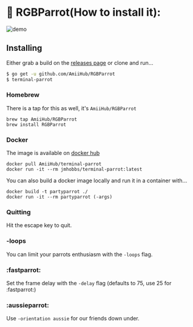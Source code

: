 # :parrot: RGBParrot(How to install it):

![demo](http://dropit.velvetcache.org.s3.amazonaws.com/jmhobbs/NzczFOYq4g/termbox-parrot-color.gif)

## Installing

Either grab a build on the [releases page](https://github.com/jmhobbs/terminal-parrot/releases) or clone and run...

```bash
$ go get -u github.com/AmiiHub/RGBParrot
$ terminal-parrot
```
    
### Homebrew

There is a tap for this as well, it's `AmiiHub/RGBParrot`

    brew tap AmiiHub/RGBParrot
    brew install RGBParrot

### Docker

The image is available on [docker hub](https://hub.docker.com/r/jmhobbs/terminal-parrot/)

    docker pull AmiiHub/terminal-parrot
    docker run -it --rm jmhobbs/terminal-parrot:latest

You can also build a docker image locally and run it in a container with...

    docker build -t partyparrot ./
    docker run -it --rm partyparrot (-args)

### Quitting

Hit the escape key to quit.

### -loops

You can limit your parrots enthusiasm with the `-loops` flag.

### :fastparrot:

Set the frame delay with the `-delay` flag (defaults to 75, use 25 for :fastparrot:)

### :aussieparrot:

Use `-orientation aussie` for our friends down under.
